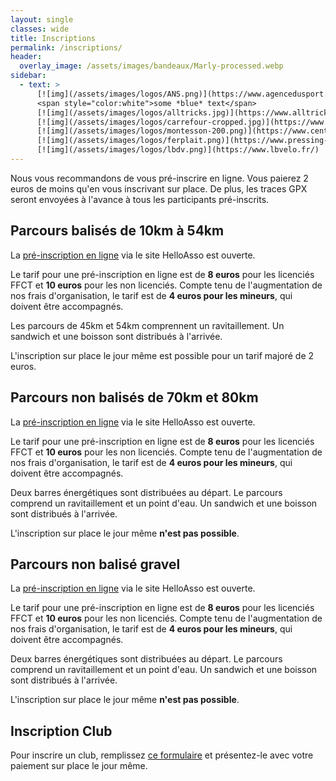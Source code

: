 ```yaml
---
layout: single
classes: wide
title: Inscriptions
permalink: /inscriptions/
header:
  overlay_image: /assets/images/bandeaux/Marly-processed.webp
sidebar:
  - text: >
      [![img](/assets/images/logos/ANS.png)](https://www.agencedusport.fr/)
      <span style="color:white">some *blue* text</span>
      [![img](/assets/images/logos/alltricks.jpg)](https://www.alltricks.fr/)
      [![img](/assets/images/logos/carrefour-cropped.jpg)](https://www.carrefour.fr/)
      [![img](/assets/images/logos/montesson-200.png)](https://www.centre-commercial.fr/carrefour-montesson/boutiques/)
      [![img](/assets/images/logos/ferplait.png)](https://www.pressing-fer-plait-yvelines.fr/)
      [![img](/assets/images/logos/lbdv.png)](https://www.lbvelo.fr/)
---
```


Nous vous recommandons de vous pré-inscrire en ligne.
Vous paierez 2 euros de moins qu'en vous inscrivant sur place.
De plus, les traces GPX seront envoyées à l'avance
à tous les participants pré-inscrits.

## Parcours balisés de 10km à 54km

La [pré-inscription en ligne](https://www.helloasso.com/associations/les-choucas-cellois/evenements/le-grand-8-cellois-2024)
via le site HelloAsso
est ouverte.

Le tarif pour une pré-inscription en ligne est de
**8 euros** pour les licenciés FFCT et
**10 euros** pour les non licenciés.
Compte tenu de l'augmentation de nos frais d'organisation,
le tarif est de **4 euros pour les mineurs**,
qui doivent être accompagnés.

Les parcours de 45km et 54km comprennent un ravitaillement.
Un sandwich et une boisson sont distribués à l'arrivée.

L'inscription sur place le jour même est possible
pour un tarif majoré de 2 euros.

## Parcours non balisés de 70km et 80km

La [pré-inscription en ligne](https://www.helloasso.com/associations/les-choucas-cellois/evenements/le-grand-70-et-80-cellois-2024)
via le site HelloAsso
est ouverte.

Le tarif pour une pré-inscription en ligne est de
**8 euros** pour les licenciés FFCT et
**10 euros** pour les non licenciés.
Compte tenu de l'augmentation de nos frais d'organisation,
le tarif est de **4 euros pour les mineurs**,
qui doivent être accompagnés.

Deux barres énergétiques sont distribuées au départ.
Le parcours comprend un ravitaillement et un point d'eau.
Un sandwich et une boisson sont distribués à l'arrivée.

L'inscription sur place le jour même **n'est pas possible**.

## Parcours non balisé gravel

La [pré-inscription en ligne](https://www.helloasso.com/associations/les-choucas-cellois/evenements/le-grand-8-cellois-2024-gravel)
via le site HelloAsso
est ouverte.

Le tarif pour une pré-inscription en ligne est de
**8 euros** pour les licenciés FFCT et
**10 euros** pour les non licenciés.
Compte tenu de l'augmentation de nos frais d'organisation,
le tarif est de **4 euros pour les mineurs**,
qui doivent être accompagnés.

Deux barres énergétiques sont distribuées au départ.
Le parcours comprend un ravitaillement et un point d'eau.
Un sandwich et une boisson sont distribués à l'arrivée.

L'inscription sur place le jour même **n'est pas possible**.

## Inscription Club

Pour inscrire un club,
remplissez [ce formulaire](/assets/images/2024/G8C-Bulletin_club_2024.pdf)
et présentez-le avec votre paiement sur place le jour même.

